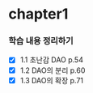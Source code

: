 # chapter1 


### 학습 내용 정리하기 
- [x] 1.1 초난감 DAO p.54    
- [x] 1.2 DAO의 분리 p.60
- [x] 1.3 DAO의 확장 p.71